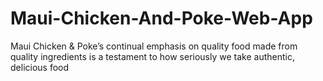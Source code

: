 # Maui-Chicken-And-Poke-Web-App
Maui Chicken &amp; Poke’s continual emphasis on quality food made from quality ingredients is a testament to how seriously we take authentic, delicious food
